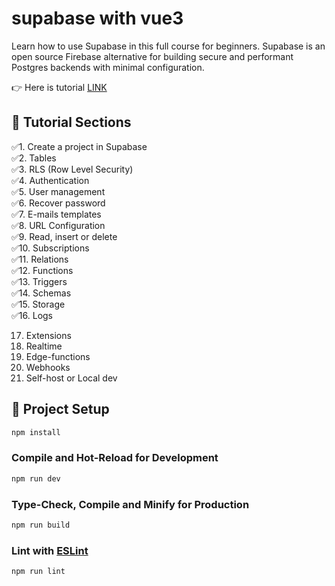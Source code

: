 # supabase with vue3

Learn how to use Supabase in this full course for beginners. Supabase is an open source Firebase alternative for building secure and performant Postgres backends with minimal configuration.

👉 Here is tutorial [LINK](https://www.youtube.com/watch?v=dU7GwCOgvNY&ab_channel=freeCodeCamp.org)

## 💚 Tutorial Sections

✅1. Create a project in Supabase <br>
✅2. Tables<br>
✅3. RLS (Row Level Security)<br>
✅4. Authentication<br>
✅5. User management<br>
✅6. Recover password<br>
✅7. E-mails templates<br>
✅8. URL Configuration<br>
✅9. Read, insert or delete<br>
✅10. Subscriptions<br>
✅11. Relations<br>
✅12. Functions<br>
✅13. Triggers<br>
✅14. Schemas<br>
✅15. Storage<br>
✅16. Logs<br>

17. Extensions<br>
18. Realtime<br>
19. Edge-functions<br>
20. Webhooks<br>
21. Self-host or Local dev<br>

## 💜 Project Setup

```sh
npm install
```

### Compile and Hot-Reload for Development

```sh
npm run dev
```

### Type-Check, Compile and Minify for Production

```sh
npm run build
```

### Lint with [ESLint](https://eslint.org/)

```sh
npm run lint
```
